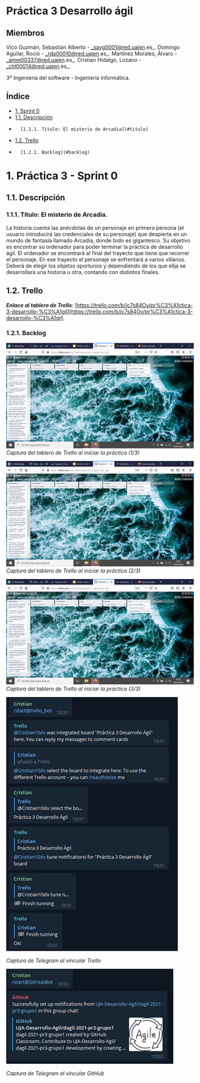 <a name="top"></a>
# Práctica 3 Desarrollo ágil

## Miembros 

Vico Guzmán, Sebastián Alberto - _savg0001@red.uajen.es_.
Domingo Aguilar, Rocío - _rda00010@red.uajen.es_.
Martínez Morales, Álvaro - _amm00337@red.uajen.es_.
Cristian Hidalgo, Lozano - _chl00014@red.uajen.es_.

3º Ingeniería del software - Ingeniería informática.

## Índice
* [1. Sprint 0](#sprint0)
*   [1.1. Descripción](#descripcion)
*       [1.1.1. Título: El misterio de Arcadia](#titulo)
*   [1.2. Trello](#trello)
*       [1.2.1. Backlog](#backlog)


<a name="sprint0"></a>
# 1. Práctica 3 - Sprint 0

<a name="descripcion"></a>
## 1.1. Descripción

<a name="titulo"></a>
### 1.1.1. Título: El misterio de Arcadia.

La historia cuenta las anécdotas de un personaje en primera persona (el usuario introducirá las credenciales de su personaje) que despierta en un mundo de fantasía llamado Arcadia, donde todo es gigantesco. 
Su objetivo es encontrar su ordenador para poder terminar la práctica de desarrollo ágil. El ordenador se encontrará al final del trayecto que tiene que recorrer el personaje. 
En ese trayecto el personaje se enfrentará a varios villanos. Deberá de elegir los objetos oportunos y dependiendo de los que elija se desarrollará una historia u otra, contando con distintos finales.  

<a name="trello"></a>
## 1.2. Trello

___Enlace al tablero de Trello___: [https://trello.com/b/jc7s84Ov/pr%C3%A1ctica-3-desarrollo-%C3%A1gil](https://trello.com/b/jc7s84Ov/pr%C3%A1ctica-3-desarrollo-%C3%A1gil)

<a name="backlog"></a>
### 1.2.1. Backlog

![Captura1](https://github.com/UJA-Desarrollo-Agil/dagil-2021-pr3-grupo1/blob/desarrollo/img/cap1.png)
*Captura del tablero de Trello al iniciar la práctica (1/3)*

![Captura2](https://github.com/UJA-Desarrollo-Agil/dagil-2021-pr3-grupo1/blob/desarrollo/img/cap2.png)
*Captura del tablero de Trello al iniciar la práctica (2/3)*

![Captura3](https://github.com/UJA-Desarrollo-Agil/dagil-2021-pr3-grupo1/blob/desarrollo/img/cap3.png)
*Captura del tablero de Trello al iniciar la práctica (3/3)*

![Captura4](https://github.com/UJA-Desarrollo-Agil/dagil-2021-pr3-grupo1/blob/desarrollo/img/cap4.PNG)

*Captura de Telegram al vincular Trello*

![Captura5](https://github.com/UJA-Desarrollo-Agil/dagil-2021-pr3-grupo1/blob/desarrollo/img/cap5.PNG)

*Captura de Telegram al vincular GitHub*
